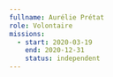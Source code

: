 ```yaml
---
fullname: Aurélie Prétat
role: Volontaire 
missions:
  - start: 2020-03-19
    end: 2020-12-31
    status: independent 
---
```

